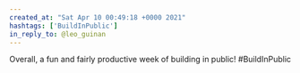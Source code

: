 ```yaml
---
created_at: "Sat Apr 10 00:49:18 +0000 2021"
hashtags: ['BuildInPublic']
in_reply_to: @leo_guinan
---
```


Overall, a fun and fairly productive week of building in public!
#BuildInPublic